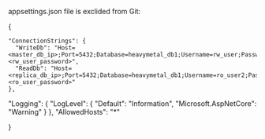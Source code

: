 appsettings.json file is exclided from Git:

{
   
    "ConnectionStrings": {
      "WriteDb": "Host=<master_db_ip>;Port=5432;Database=heavymetal_db1;Username=rw_user;Password=<rw_user_password>",
      "ReadDb": "Host=<replica_db_ip>;Port=5432;Database=heavymetal_db1;Username=ro_user2;Password=<ro_user_password>"
    },



  "Logging": {
    "LogLevel": {
      "Default": "Information",
      "Microsoft.AspNetCore": "Warning"
    }
  },
  "AllowedHosts": "*"

}
